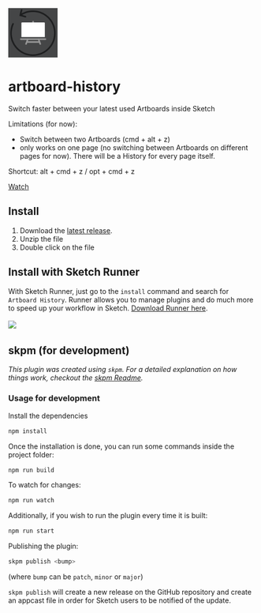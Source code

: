 <img src="https://raw.githubusercontent.com/jan-patrick/sketch_artboard-history/master/assets/icon.png" width=100>

# artboard-history

Switch faster between your latest used Artboards inside Sketch

Limitations (for now):
- Switch between two Artboards (cmd + alt + z)
- only works on one page (no switching between Artboards on different pages for now). There will be a History for every page itself.

Shortcut:
alt + cmd + z / opt + cmd + z

<a class="github-button" href="https://github.com/jan-patrick/sketch_artboard-history/subscription" >Watch</a>

## Install
1. Download the [latest release](https://github.com/jan-patrick/sketch_artboard-history/releases/latest/download/artboard-history.sketchplugin.zip).
2. Unzip the file
3. Double click on the file


## Install with Sketch Runner
With Sketch Runner, just go to the `install` command and search for `Artboard History`. Runner allows you to manage plugins and do much more to speed up your workflow in Sketch. [Download Runner here](http://www.sketchrunner.com).
<br/><br/><a href="http://bit.ly/SketchRunnerWebsite"><img src="http://bit.ly/RunnerBadgeBlue" width=140></a>


## skpm (for development)

_This plugin was created using `skpm`. For a detailed explanation on how things work, checkout the [skpm Readme](https://github.com/skpm/skpm/blob/master/README.md)._

### Usage for development

Install the dependencies

```bash
npm install
```

Once the installation is done, you can run some commands inside the project folder:

```bash
npm run build
```

To watch for changes:

```bash
npm run watch
```

Additionally, if you wish to run the plugin every time it is built:

```bash
npm run start
```

Publishing the plugin:

```bash
skpm publish <bump>
```

(where `bump` can be `patch`, `minor` or `major`)

`skpm publish` will create a new release on the GitHub repository and create an appcast file in order for Sketch users to be notified of the update.